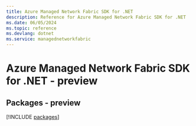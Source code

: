 ```yaml
---
title: Azure Managed Network Fabric SDK for .NET
description: Reference for Azure Managed Network Fabric SDK for .NET
ms.date: 06/05/2024
ms.topic: reference
ms.devlang: dotnet
ms.service: managednetworkfabric
---
```

# Azure Managed Network Fabric SDK for .NET - preview
## Packages - preview
[!INCLUDE [packages](managed-network-fabric-index.md)]
